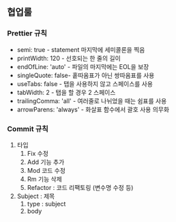## 협업룰

### Prettier 규칙
- semi: true - statement 마지막에 세미콜론을 찍음
- printWidth: 120 - 선호되는 한 줄의 길이
- endOfLine: 'auto' - 파일의 마지막에는 EOL을 보장
- singleQuote: false- 홑따옴표가 아닌 쌍따옴표를 사용
- useTabs: false - 탭을 사용하지 않고 스페이스를 사용
- tabWidth: 2 - 탭을 할 경우 2 스페이스
- trailingComma: 'all' - 여러줄로 나뉘었을 때는 쉼표를 사용
- arrowParens: 'always' - 화살표 함수에서 괄호 사용 의무화

### Commit 규칙
1. 타입
    1. Fix 수정
    2. Add 기능 추가
    3. Mod 코드 수정
    4. Rm 기능 삭제
    5. Refactor : 코드 리팩토링 (변수명 수정 등)
2. Subject : 제목
    1. type : subject
    2. body
